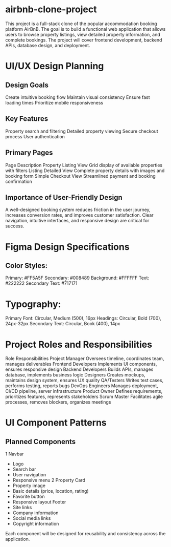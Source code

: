 # airbnb-clone-project
This project is a full-stack clone of the popular accommodation booking platform AirBnB. The goal is to build a functional web application that allows users to browse property listings, view detailed property information, and complete bookings. The project will cover frontend development, backend APIs, database design, and deployment.

# UI/UX Design Planning
## Design Goals
Create intuitive booking flow
Maintain visual consistency
Ensure fast loading times
Prioritize mobile responsiveness

## Key Features
Property search and filtering
Detailed property viewing
Secure checkout process
User authentication

## Primary Pages
Page	                                          Description
Property Listing View	                          Grid display of available properties with filters
Listing Detailed View	                          Complete property details with images and booking form
Simple Checkout View	                          Streamlined payment and booking confirmation
## Importance of User-Friendly Design
A well-designed booking system reduces friction in the user journey, increases conversion rates, and improves customer satisfaction. Clear navigation, intuitive interfaces, and responsive design are critical for success.

# Figma Design Specifications
## Color Styles:
Primary: #FF5A5F
Secondary: #008489
Background: #FFFFFF
Text: #222222
Secondary Text: #717171

# Typography:
Primary Font: Circular, Medium (500), 16px
Headings: Circular, Bold (700), 24px-32px
Secondary Text: Circular, Book (400), 14px

# Project Roles and Responsibilities
Role	                                        Responsibilities
Project Manager	                              Oversees timeline, coordinates team, manages deliverables
Frontend Developers	                          Implements UI components, ensures responsive design
Backend Developers	                          Builds APIs, manages database, implements business logic
Designers	                                    Creates mockups, maintains design system, ensures UX quality
QA/Testers	                                  Writes test cases, performs testing, reports bugs
DevOps Engineers	                            Manages deployment, CI/CD pipeline, server infrastructure
Product Owner	                                Defines requirements, prioritizes features, represents stakeholders
Scrum Master	                                Facilitates agile processes, removes blockers, organizes meetings

# UI Component Patterns
## Planned Components
1 Navbar
- Logo
- Search bar
- User navigation
- Responsive menu
2 Property Card
- Property image
- Basic details (price, location, rating)
- Favorite button
- Responsive layout
Footer
- Site links
- Company information
- Social media links
- Copyright information
  
Each component will be designed for reusability and consistency across the application.
